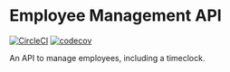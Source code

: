 # Employee Management API

[![CircleCI](https://dl.circleci.com/status-badge/img/gh/c-jardine/employee-management-api/tree/main.svg?style=svg)](https://dl.circleci.com/status-badge/redirect/gh/c-jardine/employee-management-api/tree/main)
[![codecov](https://codecov.io/github/c-jardine/employee-management-api/branch/main/graph/badge.svg?token=T691FYZJIQ)](https://codecov.io/github/c-jardine/employee-management-api)

An API to manage employees, including a timeclock.